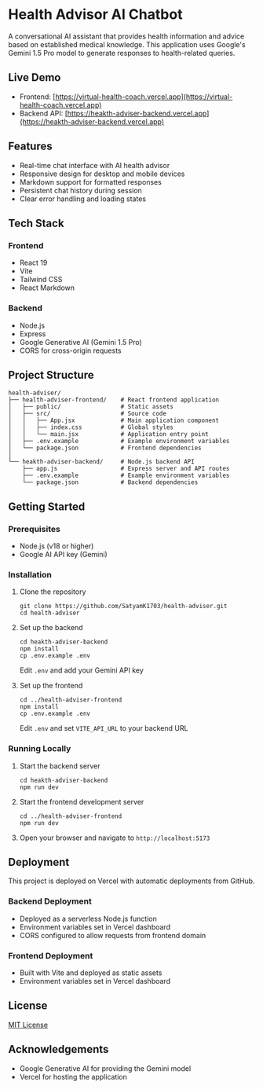 ﻿# Health Advisor AI Chatbot

A conversational AI assistant that provides health information and advice based on established medical knowledge. This application uses Google's Gemini 1.5 Pro model to generate responses to health-related queries.

## Live Demo

- Frontend: [https://virtual-health-coach.vercel.app](https://virtual-health-coach.vercel.app)
- Backend API: [https://heakth-adviser-backend.vercel.app](https://heakth-adviser-backend.vercel.app)

## Features

- Real-time chat interface with AI health advisor
- Responsive design for desktop and mobile devices
- Markdown support for formatted responses
- Persistent chat history during session
- Clear error handling and loading states

## Tech Stack

### Frontend
- React 19
- Vite
- Tailwind CSS
- React Markdown

### Backend
- Node.js
- Express
- Google Generative AI (Gemini 1.5 Pro)
- CORS for cross-origin requests

## Project Structure

```
health-adviser/
├── health-adviser-frontend/    # React frontend application
│   ├── public/                 # Static assets
│   ├── src/                    # Source code
│   │   ├── App.jsx             # Main application component
│   │   ├── index.css           # Global styles
│   │   └── main.jsx            # Application entry point
│   ├── .env.example            # Example environment variables
│   └── package.json            # Frontend dependencies
│
└── heakth-adviser-backend/     # Node.js backend API
    ├── app.js                  # Express server and API routes
    ├── .env.example            # Example environment variables
    └── package.json            # Backend dependencies
```

## Getting Started

### Prerequisites
- Node.js (v18 or higher)
- Google AI API key (Gemini)

### Installation

1. Clone the repository
   ```
   git clone https://github.com/SatyamK1703/health-adviser.git
   cd health-adviser
   ```

2. Set up the backend
   ```
   cd heakth-adviser-backend
   npm install
   cp .env.example .env
   ```
   Edit `.env` and add your Gemini API key

3. Set up the frontend
   ```
   cd ../health-adviser-frontend
   npm install
   cp .env.example .env
   ```
   Edit `.env` and set `VITE_API_URL` to your backend URL

### Running Locally

1. Start the backend server
   ```
   cd heakth-adviser-backend
   npm run dev
   ```

2. Start the frontend development server
   ```
   cd ../health-adviser-frontend
   npm run dev
   ```

3. Open your browser and navigate to `http://localhost:5173`

## Deployment

This project is deployed on Vercel with automatic deployments from GitHub.

### Backend Deployment
- Deployed as a serverless Node.js function
- Environment variables set in Vercel dashboard
- CORS configured to allow requests from frontend domain

### Frontend Deployment
- Built with Vite and deployed as static assets
- Environment variables set in Vercel dashboard

## License

[MIT License](LICENSE)

## Acknowledgements

- Google Generative AI for providing the Gemini model
- Vercel for hosting the application
